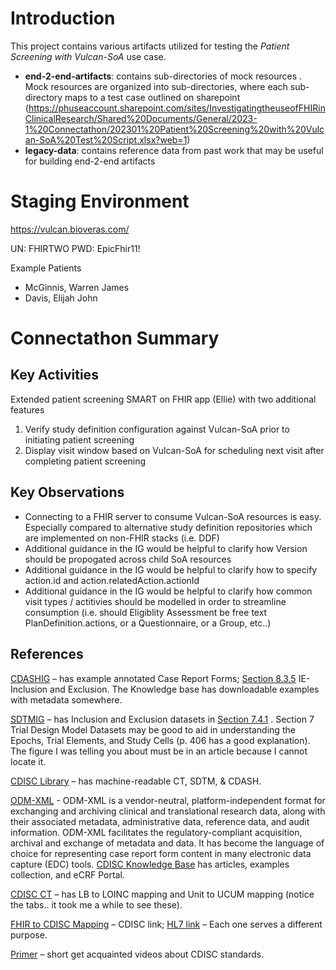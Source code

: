 # Introduction

This project contains various artifacts utilized for testing the *Patient Screening with Vulcan-SoA* use case.
- **end-2-end-artifacts**: contains sub-directories of mock resources .  Mock resources are organized into sub-directories, where each sub-directory maps to a test case outlined on sharepoint (https://phuseaccount.sharepoint.com/sites/InvestigatingtheuseofFHIRinClinicalResearch/Shared%20Documents/General/2023-1%20Connectathon/202301%20Patient%20Screening%20with%20Vulcan-SoA%20Test%20Script.xlsx?web=1)
- **legacy-data**: contains reference data from past work that may be useful for building end-2-end artifacts

# Staging Environment
https://vulcan.bioveras.com/

UN: FHIRTWO
PWD: EpicFhir11!

Example Patients
- McGinnis, Warren James
- Davis, Elijah John

# Connectathon Summary

## Key Activities
Extended patient screening SMART on FHIR app (Ellie) with two additional features
1. Verify study definition configuration against Vulcan-SoA prior to initiating patient screening
2. Display visit window based on Vulcan-SoA for scheduling next visit after completing patient screening

## Key Observations
- Connecting to a FHIR server to consume Vulcan-SoA resources is easy.  Especially compared to alternative study definition repositories which are implemented on non-FHIR stacks (i.e. DDF)
- Additional guidance in the IG would be helpful to clarify how Version should be propogated across child SoA resources
- Additional guidance in the IG would be helpful to clarify how to specify action.id and action.relatedAction.actionId
- Additional guidance in the IG would be helpful to clarify how common visit types / actitivies should be modelled in order to streamline consumption (i.e. should Eligiblity Assessment be free text PlanDefinition.actions, or a Questionnaire, or a Group, etc..)

## References
[CDASHIG](https://www.cdisc.org/standards/foundational/cdash) – has example annotated Case Report Forms; [Section 8.3.5](https://www.cdisc.org/system/files/members/standard/foundational/CDASHIG_v2.2.pdf) IE- Inclusion and Exclusion. The Knowledge base has downloadable examples with metadata somewhere.

[SDTMIG](https://www.cdisc.org/standards/foundational/sdtmig) – has Inclusion and Exclusion datasets in [Section 7.4.1](https://www.cdisc.org/system/files/members/standard/foundational/SDTMIG%20v3.4-FINAL_2022-07-21.pdf#%5B%7B%22num%22%3A1135%2C%22gen%22%3A0%7D%2C%7B%22name%22%3A%22XYZ%22%7D%2C69%2C720%2C0%5D) . Section 7 Trial Design Model Datasets may be good to aid in understanding the Epochs, Trial Elements, and Study Cells (p. 406 has a good explanation). The figure I was telling you about must be in an article because I cannot locate it.

[CDISC Library](https://library.cdisc.org/) – has machine-readable CT, SDTM, & CDASH. 

[ODM-XML](https://www.cdisc.org/standards/data-exchange/odm) - ODM-XML is a vendor-neutral, platform-independent format for exchanging and archiving clinical and translational research data, along with their associated metadata, administrative data, reference data, and audit information. ODM-XML facilitates the regulatory-compliant acquisition, archival and exchange of metadata and data. It has become the language of choice for representing case report form content in many electronic data capture (EDC) tools. 
[CDISC Knowledge Base](https://www.cdisc.org/kb) has articles, examples collection, and eCRF Portal.

[CDISC CT](https://www.cdisc.org/standards/terminology/controlled-terminology) – has LB to LOINC mapping and Unit to UCUM mapping (notice the tabs.. it took me a while to see these).

[FHIR to CDISC Mapping](https://www.cdisc.org/standards/real-world-data/fhir-cdisc-joint-mapping-implementation-guide-v1-0) – CDISC link; [HL7 link](http://hl7.org/fhir/uv/cdisc-mapping/STU1/) – Each one serves a different purpose.

[Primer](https://www.cdisc.org/primer) – short get acquainted videos about CDISC standards.
